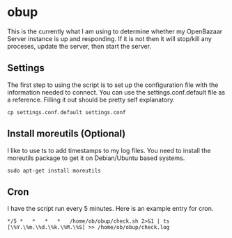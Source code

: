 # obup

This is the currently what I am using to determine whether my OpenBazaar Server instance is up and responding.  If it is not then it will stop/kill any proceses, update the server, then start the server.

## Settings
The first step to using the script is to set up the configuration file with the information needed to connect.  You can use the settings.conf.default file as a reference.  Filling it out should be pretty self explanatory.
```
cp settings.conf.default settings.conf
```

## Install moreutils (Optional)
I like to use ts to add timestamps to my log files.  You need to install the moreutils package to get it on Debian/Ubuntu based systems.
```
sudo apt-get install moreutils
```

## Cron
I have the script run every 5 minutes.  Here is an example entry for cron.
```
*/5 *   *   *   *   /home/ob/obup/check.sh 2>&1 | ts [\%Y.\%m.\%d.\%k.\%M.\%S] >> /home/ob/obup/check.log
```
